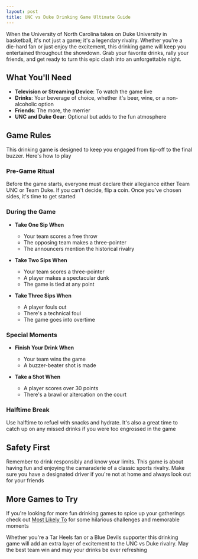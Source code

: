 ```yaml
---
layout: post
title: UNC vs Duke Drinking Game Ultimate Guide
---
```



When the University of North Carolina takes on Duke University in basketball, it's not just a game; it's a legendary rivalry. Whether you're a die-hard fan or just enjoy the excitement, this drinking game will keep you entertained throughout the showdown. Grab your favorite drinks, rally your friends, and get ready to turn this epic clash into an unforgettable night.

## What You'll Need

- **Television or Streaming Device**: To watch the game live
- **Drinks**: Your beverage of choice, whether it's beer, wine, or a non-alcoholic option
- **Friends**: The more, the merrier
- **UNC and Duke Gear**: Optional but adds to the fun atmosphere

## Game Rules

This drinking game is designed to keep you engaged from tip-off to the final buzzer. Here's how to play

### Pre-Game Ritual

Before the game starts, everyone must declare their allegiance either Team UNC or Team Duke. If you can't decide, flip a coin. Once you've chosen sides, it's time to get started

### During the Game

- **Take One Sip When**  
  - Your team scores a free throw
  - The opposing team makes a three-pointer
  - The announcers mention the historical rivalry

- **Take Two Sips When**  
  - Your team scores a three-pointer
  - A player makes a spectacular dunk
  - The game is tied at any point

- **Take Three Sips When**  
  - A player fouls out
  - There's a technical foul
  - The game goes into overtime

### Special Moments

- **Finish Your Drink When**  
  - Your team wins the game
  - A buzzer-beater shot is made

- **Take a Shot When**  
  - A player scores over 30 points
  - There's a brawl or altercation on the court

### Halftime Break

Use halftime to refuel with snacks and hydrate. It's also a great time to catch up on any missed drinks if you were too engrossed in the game

## Safety First

Remember to drink responsibly and know your limits. This game is about having fun and enjoying the camaraderie of a classic sports rivalry. Make sure you have a designated driver if you're not at home and always look out for your friends

## More Games to Try

If you're looking for more fun drinking games to spice up your gatherings check out [Most Likely To](https://drinkingdojo.com/games/most-likely-to) for some hilarious challenges and memorable moments

Whether you're a Tar Heels fan or a Blue Devils supporter this drinking game will add an extra layer of excitement to the UNC vs Duke rivalry. May the best team win and may your drinks be ever refreshing
